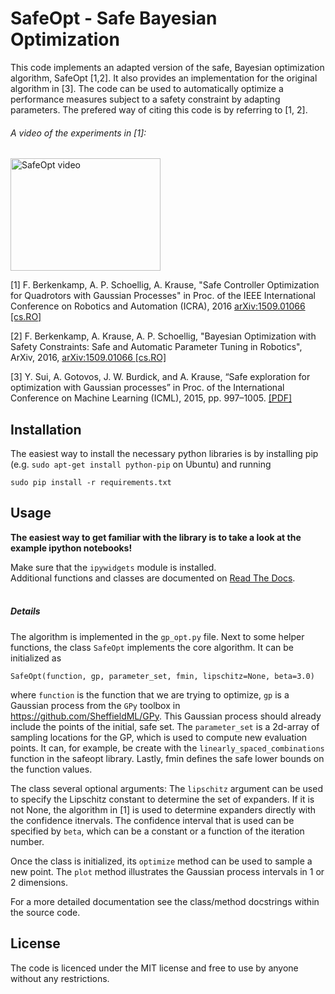 # SafeOpt - Safe Bayesian Optimization

This code implements an adapted version of the safe, Bayesian optimization algorithm, SafeOpt [1,2]. It also provides an implementation for the original algorithm in [3]. The code can be used to automatically optimize a performance measures subject to a safety constraint by adapting parameters. The prefered way of citing this code is by referring to [1, 2].

###### A video of the experiments in [1]:
<a href="http://www.youtube.com/watch?feature=player_embedded&v=GiqNQdzc5TI" target="_blank"><img src="http://img.youtube.com/vi/GiqNQdzc5TI/0.jpg" alt="SafeOpt video" width="240" height="180" border="0" /></a>

[1] F. Berkenkamp, A. P. Schoellig, A. Krause, "Safe Controller Optimization for Quadrotors with Gaussian Processes" in Proc. of the IEEE International Conference on Robotics and Automation (ICRA), 2016 <a href="http://arxiv.org/abs/1509.01066" target="_blank">arXiv:1509.01066 [cs.RO]</a>

[2] F. Berkenkamp, A. Krause, A. P. Schoellig, "Bayesian Optimization with Safety Constraints: Safe and Automatic Parameter Tuning in Robotics", ArXiv, 2016, <a href="http://arxiv.org/abs/1602.04450" target=_blank>arXiv:1509.01066 [cs.RO]</a>

[3] Y. Sui, A. Gotovos, J. W. Burdick, and A. Krause, “Safe exploration for optimization with Gaussian processes” in Proc. of the International Conference on Machine Learning (ICML), 2015, pp. 997–1005. <a href="https://las.inf.ethz.ch/files/sui15icml-long.pdf" target=_blank>[PDF]</a>


## Installation
The easiest way to install the necessary python libraries is by installing pip (e.g. ```sudo apt-get install python-pip``` on Ubuntu) and running

```sudo pip install -r requirements.txt```

## Usage

<b>The easiest way to get familiar with the library is to take a look at the example ipython notebooks!</b>

Make sure that the ```ipywidgets``` module is installed.<br>
Additional functions and classes are documented on <a href="http://safeopt.readthedocs.org/en/latest/" target="_blank">Read The Docs</a>.
<br><br>

##### Details
The algorithm is implemented in the ```gp_opt.py``` file. Next to some helper
functions, the class ```SafeOpt``` implements the core algorithm. It can be
initialized as

```SafeOpt(function, gp, parameter_set, fmin, lipschitz=None, beta=3.0)```

where ```function``` is the function that we are trying to optimize, ```gp``` is a Gaussian process from the ```GPy``` toolbox in <url>https://github.com/SheffieldML/GPy</url>. This Gaussian process should already include the points of the initial, safe set. The ```parameter_set``` is a 2d-array of sampling locations for the GP, which is used to compute new evaluation points. It can, for example, be create with the ```linearly_spaced_combinations``` function in the safeopt library. Lastly, fmin defines the safe lower bounds on the function values.

The class several optional arguments: The ```lipschitz``` argument can be used to specify the Lipschitz constant to determine the set of expanders. If it is not None, the algorithm in [1] is used to determine expanders directly with the confidence itnervals. The confidence interval that is used can be specified by ```beta```, which can be a constant or a function of the iteration number.

Once the class is initialized, its ```optimize``` method can be used to sample a new point. The ```plot``` method illustrates the Gaussian process intervals in 1 or 2 dimensions.

For a more detailed documentation see the class/method docstrings within the source code.

## License

The code is licenced under the MIT license and free to use by anyone without any restrictions.
